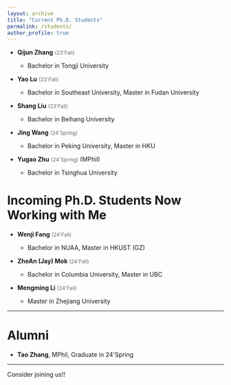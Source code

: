 ```yaml
---
layout: archive
title: "Current Ph.D. Students"
permalink: /students/
author_profile: true
---
```


* **Qijun Zhang**  <span style="color:DimGray; font-size:85%">(23'Fall)</span>
    * Bachelor in Tongji University

* **Yao Lu**  <span style="color:DimGray; font-size:85%">(23'Fall)</span>
    * Bachelor in Southeast University, Master in Fudan University

* **Shang Liu**  <span style="color:DimGray; font-size:85%">(23'Fall)</span>
    * Bachelor in Beihang University

* **Jing Wang** <span style="color:DimGray; font-size:85%">(24'Spring)</span>
    * Bachelor in Peking University, Master in HKU 

* **Yugao Zhu** <span style="color:DimGray; font-size:85%">(24'Spring)</span> (MPhil)
    * Bachelor in Tsinghua University

Incoming Ph.D. Students Now Working with Me
======
* **Wenji Fang**  <span style="color:DimGray; font-size:85%">(24'Fall)</span>
    * Bachelor in NUAA, Master in HKUST (GZ)   

* **ZheAn (Jay) Mok**  <span style="color:DimGray; font-size:85%">(24'Fall)</span>
    * Bachelor in Columbia University, Master in UBC

* **Mengming Li**  <span style="color:DimGray; font-size:85%">(24'Fall)</span>
    * Master in Zhejiang University

----

Alumni
======
* **Tao Zhang**, MPhil, Graduate in 24'Spring  

----
Consider joining us!!





